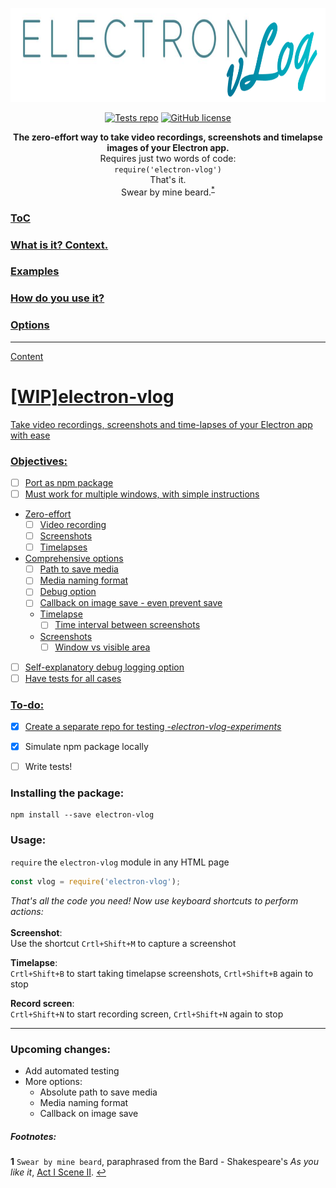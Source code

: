 <p align="center">
 <img alt="Electron vLog" src="assets/vlogLogo.png" height="150"></img>
</p>

<p align="center">
 <a href="https://github.com/CatalanCabbage/electron-vlog-experiments"><img alt="Tests repo" src="https://img.shields.io/badge/tests_repo-electron--vlog--experiments-9b94ff"></a>
 <a href="https://github.com/CatalanCabbage/electron-vlog"><img alt="GitHub license" src="https://img.shields.io/github/license/CatalanCabbage/electron-vlog?color=55b4ce"></a>
</p>

<p align="center">
 <b>The zero-effort way to take video recordings, screenshots and timelapse images of your Electron app. </b> <br>
 Requires just two words of code: <br>
 <code>require('electron-vlog')</code> <br>
 That's it. <br>
 Swear by mine beard.<sup id="a1"><a href="README.md#footnotes">*</sup>
</p>

### ToC
### What is it? Context.
### Examples
### How do you use it?
### Options


-----
Content
# [WIP]electron-vlog
 Take video recordings, screenshots and time-lapses of your Electron app with ease

### Objectives:
- [ ] Port as npm package
- [ ] Must work for multiple windows, with simple instructions
- Zero-effort
    - [ ] Video recording
    - [ ] Screenshots
    - [ ] Timelapses
- Comprehensive options
    - [ ] Path to save media
    - [ ] Media naming format
    - [ ] Debug option
    - [ ] Callback on image save - even prevent save
    - Timelapse
        - [ ] Time interval between screenshots 
    - Screenshots
        - [ ] Window vs visible area
- [ ] Self-explanatory debug logging option
- [ ] Have tests for all cases

### To-do:
- [x] Create a separate repo for testing *-[electron-vlog-experiments](https://github.com/CatalanCabbage/electron-vlog-experiments)*
- [x] Simulate npm package locally
- [ ] Write tests!


### Installing the package:
```shell script
npm install --save electron-vlog
```

### Usage:
`require` the `electron-vlog` module in any HTML page
````javascript
const vlog = require('electron-vlog');
````  

*That's all the code you need! Now use keyboard shortcuts to perform actions:*  
<br>
**Screenshot**:  
Use the shortcut `Crtl+Shift+M` to capture a screenshot  

**Timelapse**:  
`Crtl+Shift+B` to start taking timelapse screenshots, `Crtl+Shift+B` again to stop

**Record screen**:  
`Crtl+Shift+N` to start recording screen, `Crtl+Shift+N` again to stop

-----

### Upcoming changes:  
* Add automated testing
* More options:
    * Absolute path to save media
    * Media naming format
    * Callback on image save
    
##### Footnotes:  
<b id="f1">1</b> `Swear by mine beard`, paraphrased from the Bard - Shakespeare's *As you like it*, [Act I Scene II](https://www.opensourceshakespeare.org/views/plays/play_view.php?WorkID=asyoulikeit&Act=1&Scene=2&Scope=scene&LineHighlight=204#204). [↩](#a1)

